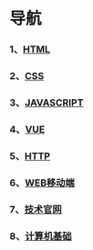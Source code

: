 # 导航

### 1、[HTML](/HTML)

### 2、[CSS](/CSS)

### 3、[JAVASCRIPT](/JAVASCRIPT)

### 4、[VUE](/VUE)

### 5、[HTTP](/HTTP)

### 6、[WEB移动端](/WEB移动端)

### 7、[技术官网](/技术官网)

### 8、[计算机基础](/计算机基础)
